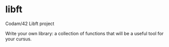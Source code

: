 # libft
Codam/42 Libft project

Write your own library: a collection of functions that will be a useful tool for your cursus.
